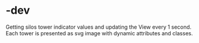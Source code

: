 # -dev
Getting silos tower indicator values and updating the View every 1 second. Each tower is presented as svg image with dynamic attributes and classes.
